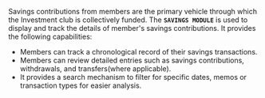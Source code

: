 Savings contributions from members are the primary vehicle through which the Investment club is collectively funded. The **`SAVINGS MODULE`** is used to display and track the details of member's savings contributions. It provides the following capabilities:
- Members can track a chronological record of their savings transactions.
- Members can review detailed entries such as savings contributions, withdrawals, and transfers(where applicable).
- It provides a search mechanism to filter for specific dates, memos or transaction types for easier analysis.